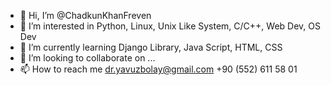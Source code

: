 - 👋 Hi, I’m @ChadkunKhanFreven
- 👀 I’m interested in Python, Linux, Unix Like System, C/C++, Web Dev, OS Dev
- 🌱 I’m currently learning Django Library, Java Script, HTML, CSS
- 💞️ I’m looking to collaborate on ...
- 📫 How to reach me 
  dr.yavuzbolay@gmail.com
  +90 (552) 611 58 01

<!---
ChadkunKhanFreven/ChadkunKhanFreven is a ✨ special ✨ repository because its `README.md` (this file) appears on your GitHub profile.
You can click the Preview link to take a look at your changes.
--->
